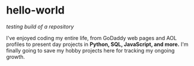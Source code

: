 # hello-world
*testing build of a repository*

I've enjoyed coding my entire life, from GoDaddy web pages and AOL profiles to present day projects in **Python, SQL, JavaScript, and more.** I'm finally going to save my hobby projects here for tracking my ongoing growth. 
